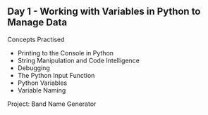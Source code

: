 ## Day 1 - Working with Variables in Python to Manage Data

Concepts Practised
- Printing to the Console in Python
- String Manipulation and Code Intelligence
- Debugging
- The Python Input Function
- Python Variables
- Variable Naming

Project: Band Name Generator
